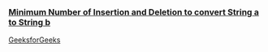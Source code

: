 ### [Minimum Number of Insertion and Deletion to convert String a to String b](https://www.youtube.com/watch?v=-fx6aDxcWyg&list=PL_z_8CaSLPWekqhdCPmFohncHwz8TY2Go&index=25)   
[GeeksforGeeks](https://www.geeksforgeeks.org/minimum-number-deletions-insertions-transform-one-string-another/)   
